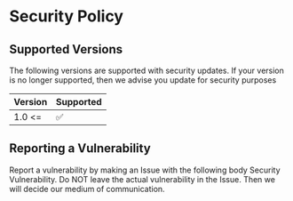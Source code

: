 # Security Policy

## Supported Versions

The following versions are supported with security updates. If your version is no longer supported, then we advise you update for security purposes

| Version | Supported          |
| ------- | ------------------ |
|1.0 <=   |:white_check_mark:|

## Reporting a Vulnerability

Report a vulnerability by making an Issue with the following body 
Security Vulnerability. Do NOT leave the actual vulnerability in the Issue. Then we will decide our medium of communication.
